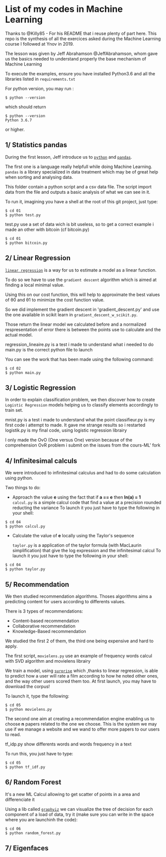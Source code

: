 # List of my codes in Machine Learning

Thanks to @Killy85 - For his README that i reuse plenty of part here.
This repo is the synthesis of all the exercices asked during the Machine Learning course I followed at Ynov in 2019.

The lesson was given by Jeff Abrahamson @JeffAbrahamson, whom gave us the basics needed to understand properly the base mechanism of Machine Learning


To execute the examples, ensure you have installed Python3.6 and all the libraries listed in `requirements.txt`

For python version, you may run :

```console
$ python --version
```

which should return

```console
$ python --version
Python 3.6.7
```
or higher.

## 1/ Statistics pandas

During the first lesson, Jeff introduce us to [`python`](https://www.python.org/) and [`pandas`](https://pandas.pydata.org/). 

The first one is a language really helpfull while doing Machine Learning. `pandas` is a library specialized in data treatment which may be of great help when sorting and analysing data.

This folder contain a python script and a csv data file. The script import data from the file and outputs a basic analysis of what we can see in it.

To run it, imagining you have a shell at the root of this git project, just type:

```console
$ cd 01
$ python test.py
```

test.py use a set of data wich is bit useless, so to get a correct example i made an other with bitcoin (cf bitcoin.py)

```console
$ cd 01
$ python bitcoin.py
```

## 2/ Linear Regression

[`linear regression`](https://en.wikipedia.org/wiki/Linear_regression) is a way for us to estimate a model as a linear function.

To do so we have to use the `gradient descent` algorithm which is aimed at finding a local minimal value.

Using this on our cost function, this will help to approximate the best values of θ0 and θ1 to minimize the cost function value.

So we did implement the gradient descent in 'gradient_descent.py' and use the one available in scikit learn in `gradient_descent_w_scikit.py`.

Those return the linear model we calculated before and a normalized respresentation of error there is between the points use to calculate and the actual model.

regression_lineaire.py is a test i made to understand what i needed to do
main.py is the correct python file to launch

You can see the work that has been made using the following command:

```console
$ cd 02
$ python main.py
```

## 3/ Logistic Regression

In order to explain classification problem, we then discover how to create `Logistic Regression` models helping us to classify elements accordingly to train set.

mnist.py is a test i made to understand what the point
classifieur.py is my first code i attempt to made. It gave me strange results so i restarted
logistik.py is my final code, using logistic regression librairy

I only made the OvO (One versus One) version because of the comprehension OvR problem i submit on the issues from the cours-ML' fork

## 4/ Infinitesimal calculs

We were introduced to infinitesimal calculus and had to do some calculation using python.


Two things to do:
* Approach the value **e** using the fact that if **a == e** then **ln(a) = 1**
    `calcul.py` is a simple calcul code that find a value at a precision rounded reducting the variance
    To launch it you just have to type the following in your shell:
    
```console
$ cd 04
$ python calcul.py
```

* Calculate the value of **e** locally using the Taylor's sequence

    `taylor.py` is a application of the taylor formula (with MacLaurin simplification) that give the log expression and the infinitesimal calcul
    To launch it you just have to type the following in your shell:
    
```console
$ cd 04
$ python taylor.py
```

## 5/ Recommendation

We then studied recommendation algorithms. Thoses algorithms aims a predicting content for users according to differents values.

There is 3 types of recommendations:

* Content-based recommendation
* Collaborative recommendation
* Knowledge-Based recommendation

We studied the first 2 of them, the third one being expensive and hard to apply.

The first script, `movielens.py` use an example of frequency words calcul with SVD algorithm and movielens librairy

We train a model, using [`surprise`](http://surpriselib.com/) which ,thanks to linear regression, is able to predict how a user will rate a film according to how he noted other ones, and the way other users scored them too. At first launch, you may have to download the corpus!

To launch it, type the following:

```console
$ cd 05
$ python movielens.py
```

The second one aim at creating a recommendation engine enabling us to choose **n** papers related to the one we choose. This is the system we may use if we manage a website and we wand to offer more papers to our users to read.

tf_idp.py show differents words and words frequency in a text

To run this, you just have to type:

```console
$ cd 05
$ python tf_idf.py
```

## 6/ Random Forest

It's a new ML Calcul allowing to get scatter of points in a area and differenciate it

Using a lib called [`graphviz`](https://www.graphviz.org/) we can visualize the tree of decision for each component of a load of data, try it (make sure you can write in the space where you are launchinh the code):

```console
$ cd 06
$ python random_forest.py
```

## 7/ Eigenfaces

